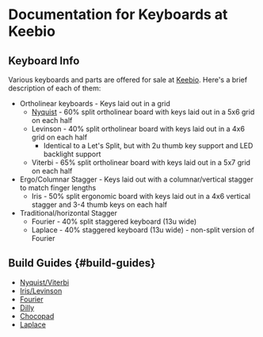 # Documentation for Keyboards at Keebio

## Keyboard Info

Various keyboards and parts are offered for sale at [Keebio](https://keeb.io). Here's a brief description of each of them:

* Ortholinear keyboards - Keys laid out in a grid
  * [Nyquist](nyquist-info.md) - 60% split ortholinear board with keys laid out in a 5x6 grid on each half
  * Levinson - 40% split ortholinear board with keys laid out in a 4x6 grid on each half
    * Identical to a Let's Split, but with 2u thumb key support and LED backlight support
  * Viterbi - 65% split ortholinear board with keys laid out in a 5x7 grid on each half
* Ergo/Columnar Stagger - Keys laid out with a columnar/vertical stagger to match finger lengths
  * Iris - 50% split ergonomic board with keys laid out in a 4x6 vertical stagger and 3-4 thumb keys on each half
* Traditional/horizontal Stagger
  * Fourier - 40% split staggered keyboard \(13u wide\)
  * Laplace - 40% staggered keyboard \(13u wide\) - non-split version of Fourier

## Build Guides {#build-guides}

* [Nyquist/Viterbi](nyquist-build-guide.md)
* [Iris/Levinson](iris-build-guide.md)
* [Fourier](https://imgur.com/a/wl0fS)
* [Dilly](dilly-build-guide.md)
* [Chocopad](chocopad-build-guide.md)
* [Laplace](laplace-build-log.md)
